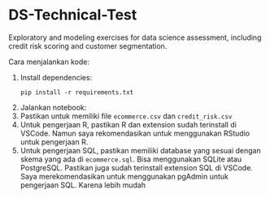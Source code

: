 # DS-Technical-Test
Exploratory and modeling exercises for data science assessment, including credit risk scoring and customer segmentation.

Cara menjalankan kode:
1. Install dependencies:
   ```
   pip install -r requirements.txt
   ```
2. Jalankan notebook:
3. Pastikan untuk memiliki file `ecommerce.csv` dan `credit_risk.csv`
4. Untuk pengerjaan R, pastikan R dan extension sudah terinstall di VSCode. Namun saya rekomendasikan untuk menggunakan RStudio untuk pengerjaan R.
5. Untuk pengerjaan SQL, pastikan memiliki database yang sesuai dengan skema yang ada di `ecommerce.sql`. Bisa menggunakan SQLite atau PostgreSQL. Pastikan juga sudah terinstall extension SQL di VSCode. Saya merekomendasikan untuk menggunakan pgAdmin untuk pengerjaan SQL. Karena lebih mudah